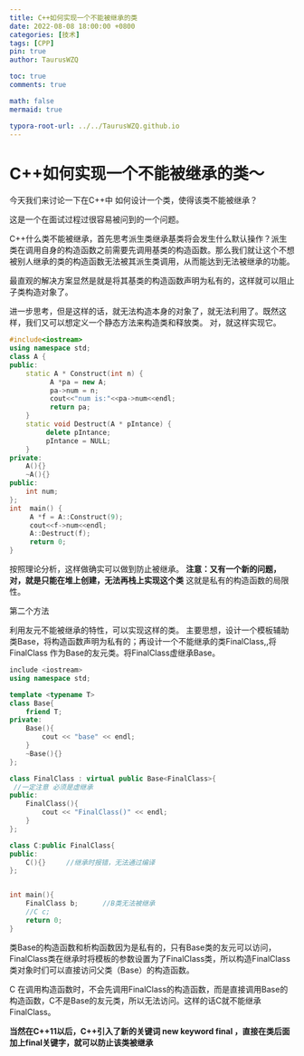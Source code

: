 ```yaml
---
title: C++如何实现一个不能被继承的类
date: 2022-08-08 18:00:00 +0800
categories: [技术]
tags: [CPP]
pin: true
author: TaurusWZQ

toc: true
comments: true

math: false
mermaid: true

typora-root-url: ../../TaurusWZQ.github.io
---
```


# C++如何实现一个不能被继承的类～ 



今天我们来讨论一下在C++中 如何设计一个类，使得该类不能被继承？

这是一个在面试过程过很容易被问到的一个问题。



C++什么类不能被继承，首先思考派生类继承基类将会发生什么默认操作？派生类在调用自身的构造函数之前需要先调用基类的构造函数。那么我们就让这个不想被别人继承的类的构造函数无法被其派生类调用，从而能达到无法被继承的功能。



最直观的解决方案显然是就是将其基类的构造函数声明为私有的，这样就可以阻止子类构造对象了。

进一步思考，但是这样的话，就无法构造本身的对象了，就无法利用了。既然这样，我们又可以想定义一个静态方法来构造类和释放类。
对，就这样实现它。

```c++
#include<iostream>
using namespace std;
class A {
public:
    static A * Construct(int n) {
          A *pa = new A;
          pa->num = n;
          cout<<"num is:"<<pa->num<<endl;
          return pa;
    }
    static void Destruct(A * pIntance) {
         delete pIntance;
         pIntance = NULL;
    }
private:
	A(){}
	~A(){}
public:
    int num;
};
int  main() {
     A *f = A::Construct(9);
     cout<<f->num<<endl;
     A::Destruct(f);
     return 0;
}
```

按照理论分析，这样做确实可以做到防止被继承。
**注意：又有一个新的问题，对，就是只能在堆上创建，无法再栈上实现这个类**
这就是私有的构造函数的局限性。



 第二个方法

利用友元不能被继承的特性，可以实现这样的类。
主要思想，设计一个模板辅助类Base，将构造函数声明为私有的；再设计一个不能继承的类FinalClass,,将FinalClass 作为Base的友元类。将FinalClass虚继承Base。

```c++
include <iostream>
using namespace std;

template <typename T>
class Base{
    friend T;
private:
    Base(){
        cout << "base" << endl;
    }
    ~Base(){}
};

class FinalClass : virtual public Base<FinalClass>{  
 //一定注意 必须是虚继承
public:
    FinalClass(){
        cout << "FinalClass()" << endl;
    }
};

class C:public FinalClass{
public:
    C(){}     //继承时报错，无法通过编译
};


int main(){
    FinalClass b;      //B类无法被继承
    //C c;
    return 0;
}
```

类Base的构造函数和析构函数因为是私有的，只有Base类的友元可以访问，FinalClass类在继承时将模板的参数设置为了FinalClass类，所以构造FinalClass类对象时们可以直接访问父类（Base）的构造函数。

C 在调用构造函数时，不会先调用FinalClass的构造函数，而是直接调用Base的构造函数，C不是Base的友元类，所以无法访问。这样的话C就不能继承FinalClass。



**当然在C++11以后，C++引入了新的关键词 new keyword final ，直接在类后面加上final关键字，就可以防止该类被继承**

